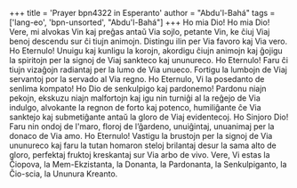 +++
title = 'Prayer bpn4322 in Esperanto'
author = "Abdu'l-Bahá"
tags = ['lang-eo', 'bpn-unsorted', "Abdu'l-Bahá"]
+++
Ho mia Dio! Ho mia Dio! Vere, mi alvokas Vin kaj preĝas antaŭ Via sojlo, petante Vin, ke ĉiuj Viaj benoj descendu sur ĉi tiujn animojn. Distingu ilin per Via favoro kaj Via vero. Ho Eternulo! Unuigu kaj kunligu la korojn, akordigu ĉiujn animojn kaj ĝojigu la spiritojn per la signoj de Viaj sankteco kaj ununureco. Ho Eternulo! Faru ĉi tiujn vizaĝojn radiantaj per la lumo de Via unueco. Fortigu la lumbojn de Viaj servantoj por la servado al Via regno. Ho Eternulo, Vi la posedanto de senlima kompato! Ho Dio de senkulpigo kaj pardonemo! Pardonu niajn pekojn, ekskuzu niajn malfortojn kaj igu nin turniĝi al la reĝejo de Via indulgo, alvokante la regnon de forto kaj potenco, humiliĝante ĉe Via sanktejo kaj submetiĝante antaŭ la gloro de Viaj evidentecoj. Ho Sinjoro Dio! Faru nin ondoj de l'maro, floroj de l’ĝardeno, unuiĝintaj, unuanimaj per la donaco de Via amo. Ho Eternulo! Vastigu la brustojn per la signoj de Via ununureco kaj faru la tutan homaron steloj brilantaj desur la sama alto de gloro, perfektaj fruktoj kreskantaj sur Via arbo de vivo. Vere, Vi estas la Ĉiopova, la Mem-Ekzistanta, la Donanta, la Pardonanta, la Senkulpiganto, la Ĉio-scia, la Ununura Kreanto.

